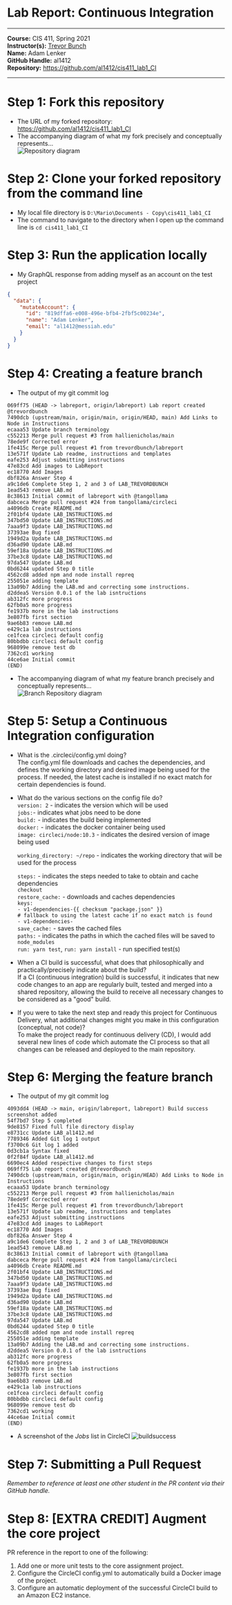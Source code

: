 # Lab Report: Continuous Integration
___
**Course:** CIS 411, Spring 2021  
**Instructor(s):** [Trevor Bunch](https://github.com/trevordbunch)  
**Name:** Adam Lenker    
**GitHub Handle:** al1412  
**Repository:** https://github.com/al1412/cis411_lab1_CI 
___

# Step 1: Fork this repository
- The URL of my forked repository: https://github.com/al1412/cis411_lab1_CI
- The accompanying diagram of what my fork precisely and conceptually represents...    
![Repository diagram](https://user-images.githubusercontent.com/97567307/152659491-7b8effd3-8fe3-4110-9eea-eecb96c7e7ec.jpg)


# Step 2: Clone your forked repository from the command line  
- My local file directory is ``` D:\Mario\Documents - Copy\cis411_lab1_CI ```    
- The command to navigate to the directory when I open up the command line is ``` cd cis411_lab1_CI ```

# Step 3: Run the application locally
- My GraphQL response from adding myself as an account on the test project
``` json
{
  "data": {
    "mutateAccount": {
      "id": "819dffa6-e008-496e-bfb4-2fbf5c00234e",
      "name": "Adam Lenker",
      "email": "al1412@messiah.edu"
    }
  }
}
```

# Step 4: Creating a feature branch
- The output of my git commit log
```
069ff75 (HEAD -> labreport, origin/labreport) Lab report created @trevordbunch
7490dcb (upstream/main, origin/main, origin/HEAD, main) Add Links to Node in Instructions
ecaaa53 Update branch terminology
c552213 Merge pull request #3 from hallienicholas/main
78ede9f Corrected error
1fe415c Merge pull request #1 from trevordbunch/labreport
13e571f Update Lab readme, instructions and templates
eafe253 Adjust submitting instructions
47e83cd Add images to LabReport
ec18770 Add Images
dbf826a Answer Step 4
a9c1de6 Complete Step 1, 2 and 3 of LAB_TREVORDBUNCH
1ead543 remove LAB.md
8c38613 Initial commit of labreport with @tangollama
dabceca Merge pull request #24 from tangollama/circleci
a4096db Create README.md
2f01bf4 Update LAB_INSTRUCTIONS.md
347bd50 Update LAB_INSTRUCTIONS.md
7aaa9f3 Update LAB_INSTRUCTIONS.md
37393ae Bug fixed
1949d2a Update LAB_INSTRUCTIONS.md
d36ad90 Update LAB.md
59ef18a Update LAB_INSTRUCTIONS.md
37be3c8 Update LAB_INSTRUCTIONS.md
97da547 Update LAB.md
0bd6244 updated Step 0 title
4562cd8 added npm and node install repreq
255051e adding template
13a09b7 Adding the LAB.md and correcting some instructions.
d2ddea5 Version 0.0.1 of the lab isntructions
ab312fc more progress
62fb0a5 more progress
fe1937b more in the lab instructions
3e807fb first section
9ae6b83 remove LAB.md
e429c1a lab instructions
ce1fcea circleci default config
80bbdbb circleci default config
968099e remove test db
7362cd1 working
44ce6ae Initial commit
(END)
```
- The accompanying diagram of what my feature branch precisely and conceptually represents...    
![Branch Repository diagram](https://user-images.githubusercontent.com/97567307/152659449-932fd15e-0c4f-4902-b2d5-2d4dd1194d7e.jpg)


# Step 5: Setup a Continuous Integration configuration
- What is the .circleci/config.yml doing?  
   The config.yml file downloads and caches the dependencies, and defines the working directory and desired image being used for the process. If needed, the latest cache is installed if no exact match for certain dependencies is found. 

- What do the various sections on the config file do?  
  `version: 2` - indicates the version which will be used    
  `jobs:`- indicates what jobs need to be done    
     `build:` - indicates the build being implemented    
         `docker:` - indicates the docker container being used    
           `image: circleci/node:10.3` - indicates the desired version of image being used    
   
   `working_directory: ~/repo` - indicates the working directory that will be used for the process    

    `steps:` - indicates the steps needed to take to obtain and cache dependencies    
       `checkout`    
       `restore_cache:` - downloads and caches dependencies    
          `keys:`    
          `- v1-dependencies-{{ checksum "package.json" }}`    
          `# fallback to using the latest cache if no exact match is found`    
          `- v1-dependencies-`    
       `save_cache:` - saves the cached files    
          `paths:` - indicates the paths in which the cached files will be saved to    
            `node_modules`              
        `run: yarn test`, `run: yarn install` - run specified test(s)   
        

- When a CI build is successful, what does that philosophically and practically/precisely indicate about the build?  
   If a CI (continuous integration) build is successful, it indicates that new code changes to an app are regularly built, tested and merged into a shared repository, allowing the build to receive all necessary changes to be considered as a "good" build.    

- If you were to take the next step and ready this project for Continuous Delivery, what additional changes might you make in this configuration (conceptual, not code)?  
   To make the project ready for continuous delivery (CD), I would add several new lines of code which automate the CI process so that all changes can be released and deployed to the main repository.    

# Step 6: Merging the feature branch
* The output of my git commit log
```
4093dd4 (HEAD -> main, origin/labreport, labreport) Build success screenshot added
54f7bd7 Step 5 completed
9de8157 Fixed full file directory display
e8731cc Update LAB_al1412.md
7789346 Added Git log 1 output
f3700c6 Git log 1 added
0d3cb1a Syntax fixed
0f2f84f Update LAB_al1412.md
6690ec4 Added respective changes to first steps
069ff75 Lab report created @trevordbunch
7490dcb (upstream/main, origin/main, origin/HEAD) Add Links to Node in Instructions
ecaaa53 Update branch terminology
c552213 Merge pull request #3 from hallienicholas/main
78ede9f Corrected error
1fe415c Merge pull request #1 from trevordbunch/labreport
13e571f Update Lab readme, instructions and templates
eafe253 Adjust submitting instructions
47e83cd Add images to LabReport
ec18770 Add Images
dbf826a Answer Step 4
a9c1de6 Complete Step 1, 2 and 3 of LAB_TREVORDBUNCH
1ead543 remove LAB.md
8c38613 Initial commit of labreport with @tangollama
dabceca Merge pull request #24 from tangollama/circleci
a4096db Create README.md
2f01bf4 Update LAB_INSTRUCTIONS.md
347bd50 Update LAB_INSTRUCTIONS.md
7aaa9f3 Update LAB_INSTRUCTIONS.md
37393ae Bug fixed
1949d2a Update LAB_INSTRUCTIONS.md
d36ad90 Update LAB.md
59ef18a Update LAB_INSTRUCTIONS.md
37be3c8 Update LAB_INSTRUCTIONS.md
97da547 Update LAB.md
0bd6244 updated Step 0 title
4562cd8 added npm and node install repreq
255051e adding template
13a09b7 Adding the LAB.md and correcting some instructions.
d2ddea5 Version 0.0.1 of the lab isntructions
ab312fc more progress
62fb0a5 more progress
fe1937b more in the lab instructions
3e807fb first section
9ae6b83 remove LAB.md
e429c1a lab instructions
ce1fcea circleci default config
80bbdbb circleci default config
968099e remove test db
7362cd1 working
44ce6ae Initial commit
(END)
```

* A screenshot of the _Jobs_ list in CircleCI
![buildsuccess](https://user-images.githubusercontent.com/97567307/152081886-8028f380-14d6-4011-913b-795b02b8342c.png)    

# Step 7: Submitting a Pull Request
_Remember to reference at least one other student in the PR content via their GitHub handle._



# Step 8: [EXTRA CREDIT] Augment the core project
PR reference in the report to one of the following:
1. Add one or more unit tests to the core assignment project. 
2. Configure the CircleCI config.yml to automatically build a Docker image of the project.
3. Configure an automatic deployment of the successful CircleCI build to an Amazon EC2 instance.
